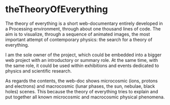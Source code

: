 # theTheoryOfEverything
The theory of everything is a short web-documentary entirely developed in a Processing environment, through about one thousand lines of code. The aim is to visualize, through a sequence of animated images, the most important attempt of contemporary physics: the search for a theory of everything. 

I am the sole owner of the project, which could be embedded into a bigger web project with an introductory or summary role. At the same time, with the same role, it could be used within exhibitions and events dedicated to physics and scientific research.

As regards the contents, the web-doc shows microcosmic (ions, protons and electrons) and macrocosmic (lunar phases, the sun, nebulae, black holes) scenes. This because the theory of everything tries to explain and put together all known microcosmic and macrocosmic physical phenomena.
